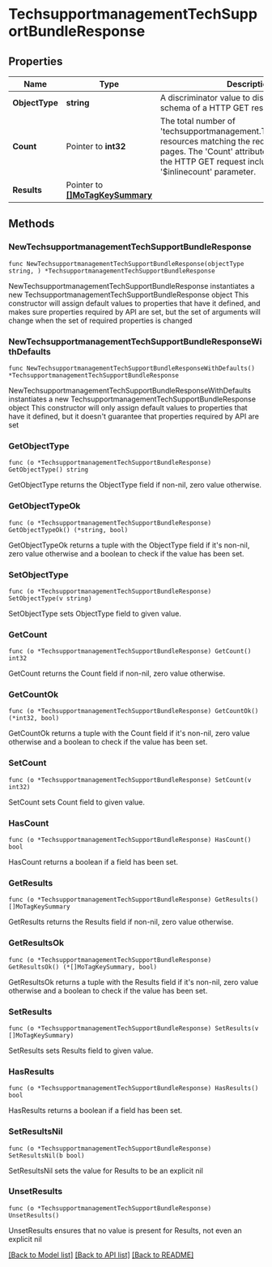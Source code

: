 # TechsupportmanagementTechSupportBundleResponse

## Properties

Name | Type | Description | Notes
------------ | ------------- | ------------- | -------------
**ObjectType** | **string** | A discriminator value to disambiguate the schema of a HTTP GET response body. | 
**Count** | Pointer to **int32** | The total number of &#39;techsupportmanagement.TechSupportBundle&#39; resources matching the request, accross all pages. The &#39;Count&#39; attribute is included when the HTTP GET request includes the &#39;$inlinecount&#39; parameter. | [optional] 
**Results** | Pointer to [**[]MoTagKeySummary**](mo.TagKeySummary.md) |  | [optional] 

## Methods

### NewTechsupportmanagementTechSupportBundleResponse

`func NewTechsupportmanagementTechSupportBundleResponse(objectType string, ) *TechsupportmanagementTechSupportBundleResponse`

NewTechsupportmanagementTechSupportBundleResponse instantiates a new TechsupportmanagementTechSupportBundleResponse object
This constructor will assign default values to properties that have it defined,
and makes sure properties required by API are set, but the set of arguments
will change when the set of required properties is changed

### NewTechsupportmanagementTechSupportBundleResponseWithDefaults

`func NewTechsupportmanagementTechSupportBundleResponseWithDefaults() *TechsupportmanagementTechSupportBundleResponse`

NewTechsupportmanagementTechSupportBundleResponseWithDefaults instantiates a new TechsupportmanagementTechSupportBundleResponse object
This constructor will only assign default values to properties that have it defined,
but it doesn't guarantee that properties required by API are set

### GetObjectType

`func (o *TechsupportmanagementTechSupportBundleResponse) GetObjectType() string`

GetObjectType returns the ObjectType field if non-nil, zero value otherwise.

### GetObjectTypeOk

`func (o *TechsupportmanagementTechSupportBundleResponse) GetObjectTypeOk() (*string, bool)`

GetObjectTypeOk returns a tuple with the ObjectType field if it's non-nil, zero value otherwise
and a boolean to check if the value has been set.

### SetObjectType

`func (o *TechsupportmanagementTechSupportBundleResponse) SetObjectType(v string)`

SetObjectType sets ObjectType field to given value.


### GetCount

`func (o *TechsupportmanagementTechSupportBundleResponse) GetCount() int32`

GetCount returns the Count field if non-nil, zero value otherwise.

### GetCountOk

`func (o *TechsupportmanagementTechSupportBundleResponse) GetCountOk() (*int32, bool)`

GetCountOk returns a tuple with the Count field if it's non-nil, zero value otherwise
and a boolean to check if the value has been set.

### SetCount

`func (o *TechsupportmanagementTechSupportBundleResponse) SetCount(v int32)`

SetCount sets Count field to given value.

### HasCount

`func (o *TechsupportmanagementTechSupportBundleResponse) HasCount() bool`

HasCount returns a boolean if a field has been set.

### GetResults

`func (o *TechsupportmanagementTechSupportBundleResponse) GetResults() []MoTagKeySummary`

GetResults returns the Results field if non-nil, zero value otherwise.

### GetResultsOk

`func (o *TechsupportmanagementTechSupportBundleResponse) GetResultsOk() (*[]MoTagKeySummary, bool)`

GetResultsOk returns a tuple with the Results field if it's non-nil, zero value otherwise
and a boolean to check if the value has been set.

### SetResults

`func (o *TechsupportmanagementTechSupportBundleResponse) SetResults(v []MoTagKeySummary)`

SetResults sets Results field to given value.

### HasResults

`func (o *TechsupportmanagementTechSupportBundleResponse) HasResults() bool`

HasResults returns a boolean if a field has been set.

### SetResultsNil

`func (o *TechsupportmanagementTechSupportBundleResponse) SetResultsNil(b bool)`

 SetResultsNil sets the value for Results to be an explicit nil

### UnsetResults
`func (o *TechsupportmanagementTechSupportBundleResponse) UnsetResults()`

UnsetResults ensures that no value is present for Results, not even an explicit nil

[[Back to Model list]](../README.md#documentation-for-models) [[Back to API list]](../README.md#documentation-for-api-endpoints) [[Back to README]](../README.md)


